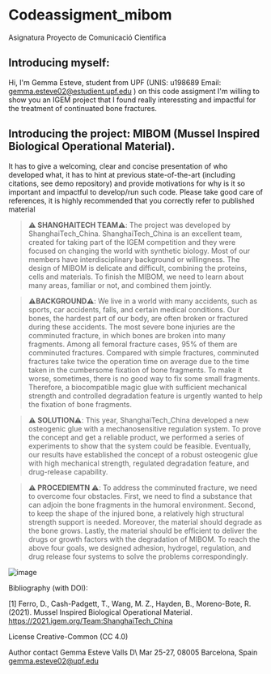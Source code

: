 # Codeassigment_mibom
Asignatura Proyecto de Comunicació Cientifica

## Introducing myself:

Hi, I'm Gemma Esteve, student from UPF (UNIS: u198689 Email: gemma.esteve02@estudient.upf.edu ) on this code assigment I'm willing to show you an IGEM project that I found really interessting and impactful for the treatment of continuated bone fractures. 

## Introducing the project: MIBOM (Mussel Inspired Biological Operational Material). 

It has to give a welcoming, clear and concise presentation of who developed what, it has to hint at previous state-of-the-art (including citations, see demo repository) and provide motivations for why is it so important and impactful to develop/run such code.
Please take good care of references, it is highly recommended that you correctly refer to published material

> **⚠️ SHANGHAITECH TEAM⚠️**: The project was developed by ShanghaiTech_China. ShanghaiTech_China is an excellent team, created for taking part of the IGEM competition and they were focused on changing the world with synthetic biology. Most of our members have interdisciplinary background or willingness. The design of MIBOM is delicate and difficult, combining the proteins, cells and materials. To finish the MIBOM, we need to learn about many areas, familiar or not, and combined them jointly.

> **⚠️BACKGROUND⚠️**: We live in a world with many accidents, such as sports, car accidents, falls, and certain medical conditions. Our bones, the hardest part of our body, are often broken or fractured during these accidents. The most severe bone injuries are the comminuted fracture, in which bones are broken into many fragments. Among all femoral fracture cases, 95% of them are comminuted fractures. Compared with simple fractures, comminuted fractures take twice the operation time on average due to the time taken in the cumbersome fixation of bone fragments. To make it worse, sometimes, there is no good way to fix some small fragments. Therefore, a biocompatible magic glue with sufficient mechanical strength and controlled degradation feature is urgently wanted to help the fixation of bone fragments.

> **⚠️ SOLUTION⚠️**: This year, ShanghaiTech_China developed a new osteogenic glue with a mechanosensitive regulation system. To prove the concept and get a reliable product, we performed a series of experiments to show that the system could be feasible. Eventually, our results have established the concept of a robust osteogenic glue with high mechanical strength, regulated degradation feature, and drug-release capability.

> **⚠️ PROCEDIEMTN ⚠️**: To address the comminuted fracture, we need to overcome four obstacles. First, we need to find a substance that can adjoin the bone fragments in the humoral environment. Second, to keep the shape of the injured bone, a relatively high structural strength support is needed. Moreover, the material should degrade as the bone grows. Lastly, the material should be efficient to deliver the drugs or growth factors with the degradation of MIBOM. To reach the above four goals, we designed adhesion, hydrogel, regulation, and drug release four systems to solve the problems correspondingly.

![image](https://user-images.githubusercontent.com/132361336/236430797-d86cb1f9-321d-4a3a-9d53-e7053ceb46ec.png)


Bibliography (with DOI):

[1] Ferro, D., Cash-Padgett, T., Wang, M. Z., Hayden, B., Moreno-Bote, R. (2021). Mussel Inspired Biological Operational Material. https://2021.igem.org/Team:ShanghaiTech_China



License Creative-Common (CC 4.0)

Author contact
Gemma Esteve Valls
D\ Mar 25-27,
08005 Barcelona, Spain
gemma.esteve02@upf.edu
